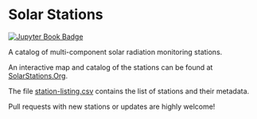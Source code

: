 # Solar Stations
[![Jupyter Book Badge](https://jupyterbook.org/badge.svg)](https://SolarStations.Org)

A catalog of multi-component solar radiation monitoring stations.

An interactive map and catalog of the stations can be found at [SolarStations.Org](https://SolarStations.Org).

The file [station-listing.csv](https://SolarStations.Org/station-listing.csv) contains the list of stations and their metadata.

Pull requests with new stations or updates are highly welcome!
